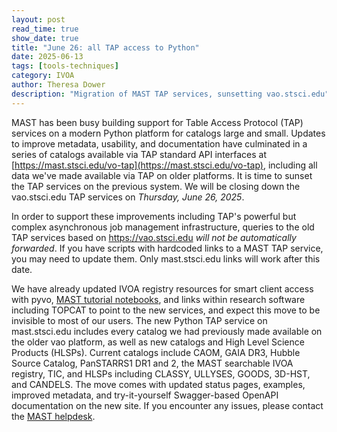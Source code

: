 ```yaml
---
layout: post
read_time: true
show_date: true
title: "June 26: all TAP access to Python"
date: 2025-06-13
tags: [tools-techniques]
category: IVOA
author: Theresa Dower
description: "Migration of MAST TAP services, sunsetting vao.stsci.edu"
---
```


MAST has been busy building support for Table Access Protocol (TAP) services on a modern Python platform for catalogs large and small. Updates to improve metadata, usability, and documentation have culminated in a series of catalogs available via TAP standard API interfaces at [https://mast.stsci.edu/vo-tap](https://mast.stsci.edu/vo-tap), including all data we've made available via TAP on older platforms. It is time to sunset the TAP services on the previous system. We will be closing down the vao.stsci.edu TAP services on _Thursday, June 26, 2025_.

In order to support these improvements including TAP's powerful but complex asynchronous job management infrastructure, queries to the old TAP services based on https://vao.stsci.edu _will not be automatically forwarded_. If you have scripts with hardcoded links to a MAST TAP service, you may need to update them. Only mast.stsci.edu links will work after this date.

We have already updated IVOA registry resources for smart client access with pyvo, [MAST tutorial notebooks](https://spacetelescope.github.io/mast_notebooks/intro.html), and links within research software including TOPCAT to point to the new services, and expect this move to be invisible to most of our users. The new Python TAP service on mast.stsci.edu includes every catalog we had previously made available on the older vao platform, as well as new catalogs and High Level Science Products (HLSPs). Current catalogs include CAOM, GAIA DR3, Hubble Source Catalog, PanSTARRS1 DR1 and 2, the MAST searchable IVOA registry, TIC, and HLSPs including CLASSY, ULLYSES, GOODS, 3D-HST, and CANDELS. The move comes with updated status pages, examples, improved metadata, and try-it-yourself Swagger-based OpenAPI documentation on the new site. If you encounter any issues, please contact the [MAST helpdesk](https://stsci.service-now.com/mast).
